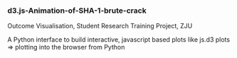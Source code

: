 ### d3.js-Animation-of-SHA-1-brute-crack
Outcome Visualisation, Student Research Training Project, ZJU

A Python interface to build interactive, javascript based plots like js.d3 plots => plotting into the browser from Python